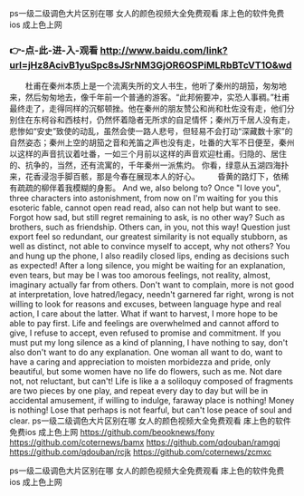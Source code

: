 
ps一级二级调色大片区别在哪 女人的颜色视频大全免费观看 㡷上色的软件免费ios 成上色上网 




### 👉-点-此-进-入-观看  http://www.baidu.com/link?url=jHz8AcivB1yuSpc8sJSrNM3GjOR6OSPiMLRbBTcVT1O&wd




　　杜甫在秦州本质上是一个流离失所的文人书生，他听了秦州的胡笳，匆匆地来，然后匆匆地去，像千年前一个普通的游客。“此邦俯要冲，实恐人事稠。”杜甫最终走了，走得同样的沉郁顿挫。他在秦州的朋友赞公和尚和杜佐没有走，他们分别住在东柯谷和西枝村，仍然怀着隐者无所求的自足情怀；秦州万千居人没有走，悲惨如“安史”致使的动乱，虽然会使一路人悲号，但轻易不会打动“深藏数十家”的自然姿态；秦州上空的胡笳之音和羌笛之声也没有走，吐番的大军不日便至，秦州以这样的声音抗议着吐番，一如三个月前以这样的声音欢迎杜甫。归隐的、居住的、抗争的，当然，还有流寓的，千年秦州一派焦灼。
你看，绿意从五湖四海扑来，花香浸泡手脚百骸，那是今春在展现本人的好心。
　　昏黄的路灯下，依稀有疏疏的柳伴着我模糊的身影。
And we, also belong to?
Once "I love you", three characters into astonishment, from now on I'm waiting for you this esoteric fable, cannot open read read, also can not help but want to see.
Forgot how sad, but still regret remaining to ask, is no other way?
Such as brothers, such as friendship.
Others can, in you, not this way!
Question just export feel so redundant, our greatest similarity is not equally stubborn, as well as distinct, not able to convince myself to accept, why not others?
You and hung up the phone, I also readily closed lips, ending as decisions such as expected!
After a long silence, you might be waiting for an explanation, even tears, but may be I was too amorous feelings, not reality, almost, imaginary actually far from others.
Don't want to complain, more is not good at interpretation, love hatred/legacy, needn't garnered far right, wrong is not willing to look for reasons and excuses, between language hype and real action, I care about the latter.
What if want to harvest, I more hope to be able to pay first.
Life and feelings are overwhelmed and cannot afford to give, I refuse to accept, even refused to promise and commitment. If you must put my long silence as a kind of planning, I have nothing to say, don't also don't want to do any explanation.
One woman all want to do, want to have a caring and appreciation to moisten morbidezza and pride, only beautiful, but some women have no life do flowers, such as me.
Not dare not, not reluctant, but can't!
Life is like a a soliloquy composed of fragments are two pieces by one play, and repeat every day to day but will be in accidental amusement, if willing to indulge, faraway place is nothing!
Money is nothing!
Lose that perhaps is not fearful, but can't lose peace of soul and clear.
ps一级二级调色大片区别在哪 女人的颜色视频大全免费观看 㡷上色的软件免费ios 成上色上网  https://github.com/beooknews/fony
https://github.com/coternews/bamx
https://github.com/qdouban/ramgqj
https://github.com/qdouban/rcjk
https://github.com/coternews/zcmxc





ps一级二级调色大片区别在哪 女人的颜色视频大全免费观看 㡷上色的软件免费ios 成上色上网 
